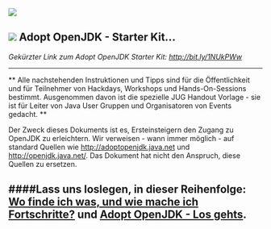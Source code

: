 [![](https://londonjavacommunity.files.wordpress.com/2009/11/bannerblog.jpg)](https://londonjavacommunity.wordpress.com/tag/london-java-community/)

![](cover_small.jpg) Adopt OpenJDK - Starter Kit... 
---

*Gekürzter Link zum Adopt OpenJDK Starter Kit: http://bit.ly/1NUkPWw*

---

** Alle nachstehenden Instruktionen und Tipps sind für die Öffentlichkeit und für Teilnehmer von Hackdays, Workshops und Hands-On-Sessions bestimmt. Ausgenommen davon ist die spezielle JUG Handout Vorlage - sie ist für Leiter von Java User Gruppen und Organisatoren von Events gedacht. **

Der Zweck dieses Dokuments ist es, Ersteinsteigern den Zugang zu OpenJDK zu erleichtern. Wir verweisen - wann immer möglich - auf standard Quellen wie http://adoptopenjdk.java.net und http://openjdk.java.net/. Das Dokument hat nicht den Anspruch, diese Quellen zu ersetzen.

####Lass uns loslegen, in dieser Reihenfolge: [Wo finde ich was, und wie mache ich Fortschritte?](https://neomatrix369.gitbooks.io/adoptopenjdk-getting-started-kit/content/en/how-to-navigate/how-to-navigate-and-make-progress.html) und [Adopt OpenJDK - Los gehts](https://neomatrix369.gitbooks.io/adoptopenjdk-getting-started-kit/content/en/adopt-openjdk-getting-started/adopt_openjdk_-_getting_started.html).
---
